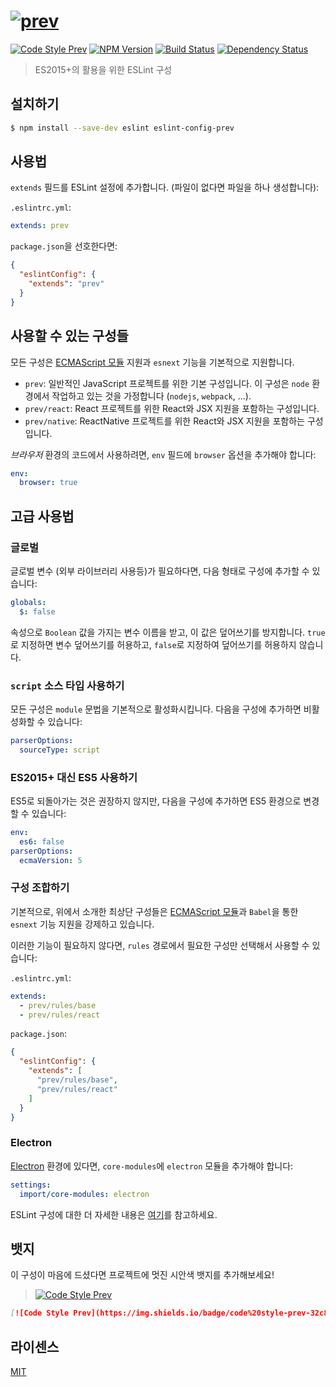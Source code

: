 # [![prev](https://rawgit.com/preco21/eslint-config-prev/master/media/logo.png)](https://github.com/preco21/eslint-config-prev)

[![Code Style Prev](https://img.shields.io/badge/code%20style-prev-32c8fc.svg)](https://github.com/preco21/eslint-config-prev)
[![NPM Version](https://img.shields.io/npm/v/eslint-config-prev.svg)](https://www.npmjs.com/package/eslint-config-prev)
[![Build Status](https://travis-ci.org/preco21/eslint-config-prev.svg?branch=master)](https://travis-ci.org/preco21/eslint-config-prev)
[![Dependency Status](https://dependencyci.com/github/preco21/eslint-config-prev/badge)](https://dependencyci.com/github/preco21/eslint-config-prev)

> ES2015+의 활용을 위한 ESLint 구성

## 설치하기

```bash
$ npm install --save-dev eslint eslint-config-prev
```

## 사용법

`extends` 필드를 ESLint 설정에 추가합니다. (파일이 없다면 파일을 하나 생성합니다):

`.eslintrc.yml`:

```yaml
extends: prev
```

`package.json`을 선호한다면:

```json
{
  "eslintConfig": {
    "extends": "prev"
  }
}
```

## 사용할 수 있는 구성들

모든 구성은 [ECMAScript 모듈][esm] 지원과 `esnext` 기능을 기본적으로 지원합니다.

* `prev`: 일반적인 JavaScript 프로젝트를 위한 기본 구성입니다. 이 구성은 `node` 환경에서 작업하고 있는 것을 가정합니다 (`nodejs`, `webpack`, ...).
* `prev/react`: React 프로젝트를 위한 React와 JSX 지원을 포함하는 구성입니다.
* `prev/native`: ReactNative 프로젝트를 위한 React와 JSX 지원을 포함하는 구성입니다.

_브라우저_ 환경의 코드에서 사용하려면, `env` 필드에 `browser` 옵션을 추가해야 합니다:

```yaml
env:
  browser: true
```

## 고급 사용법

### 글로벌

글로벌 변수 (외부 라이브러리 사용등)가 필요하다면, 다음 형태로 구성에 추가할 수 있습니다:

```yaml
globals:
  $: false
```

속성으로 `Boolean` 값을 가지는 변수 이름을 받고, 이 값은 덮어쓰기를 방지합니다. `true`로 지정하면 변수 덮어쓰기를 허용하고, `false`로 지정하여 덮어쓰기를 허용하지 않습니다.

### `script` 소스 타입 사용하기

모든 구성은 `module` 문법을 기본적으로 활성화시킵니다. 다음을 구성에 추가하면 비활성화할 수 있습니다:

```yaml
parserOptions:
  sourceType: script
```

### ES2015+ 대신 ES5 사용하기

ES5로 되돌아가는 것은 권장하지 않지만, 다음을 구성에 추가하면 ES5 환경으로 변경할 수 있습니다:

```yaml
env:
  es6: false
parserOptions:
  ecmaVersion: 5
```

### 구성 조합하기

기본적으로, 위에서 소개한 최상단 구성들은 [ECMAScript 모듈][esm]과 `Babel`을 통한 `esnext` 기능 지원을 강제하고 있습니다.

이러한 기능이 필요하지 않다면, `rules` 경로에서 필요한 구성만 선택해서 사용할 수 있습니다:

`.eslintrc.yml`:

```yaml
extends:
  - prev/rules/base
  - prev/rules/react
```

`package.json`:

```json
{
  "eslintConfig": {
    "extends": [
      "prev/rules/base",
      "prev/rules/react"
    ]
  }
}
```

### Electron

[Electron](electron.atom.io) 환경에 있다면, `core-modules`에 `electron` 모듈을 추가해야 합니다:

```yaml
settings:
  import/core-modules: electron
```

ESLint 구성에 대한 더 자세한 내용은 [여기]((http://eslint.org/docs/user-guide/configuring))를 참고하세요.

## 뱃지

이 구성이 마음에 드셨다면 프로젝트에 멋진 시안색 뱃지를 추가해보세요!

> [![Code Style Prev](https://img.shields.io/badge/code%20style-prev-32c8fc.svg)](https://github.com/preco21/eslint-config-prev)

```markdown
[![Code Style Prev](https://img.shields.io/badge/code%20style-prev-32c8fc.svg)](https://github.com/preco21/eslint-config-prev)
```

## 라이센스

[MIT](http://preco.mit-license.org/)

[esm]: http://2ality.com/2014/09/es6-modules-final.html
